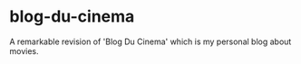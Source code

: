 # blog-du-cinema
A remarkable revision of 'Blog Du Cinema' which is my personal blog about movies. 
